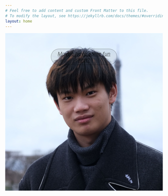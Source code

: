 ```yaml
---
# Feel free to add content and custom Front Matter to this file.
# To modify the layout, see https://jekyllrb.com/docs/themes/#overriding-theme-defaults
layout: home
---
```

<div class="container" style="position: relative;">
	<img src="\images\pic.jpg" alt="pic" style="zoom:80%;" />
	<a href="/game" style="font-size:16px;justify-content: center;text-align: center;border-radius:30px;display:flex;width: 210px;height: 50px;color: rgba(0,0,0,0.6);background-color: rgba(0,0,0,0.07);place-items:center;border: 1.5px solid rgba(0,0,0,0.3);cursor: pointer;position: absolute;top:15%;left:50%;transform: translate(-50%, -50%);"><i>Maybe have some fun first?</i></a>
</div>
